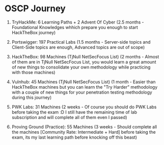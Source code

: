 # OSCP Journey
1. TryHackMe: 6 Learning Paths + 2 Advent Of Cyber
(2.5 months - Foundational Knowledges whhich prepare you enough to start HackTheBox journey)

2. Portswigger: 197 Practical Labs
(1.5 months - Server-side topics and Client-Side topics are enough, Advanced topics are out of scope)

3. HackTheBox: 98 Machines (TjNull NetSecFocus List)
(2 months - Almost of them are in TjNull NetSecFocus List, you would learn a great amount of new things to consolidate your own methodology while practicing with those machines)

4. Vulnhub: 45 Machines (TjNull NetSecFocus List)
(1 month - Easier than HackTheBox machines but you can learn the "Try Harder" methodology with a couple of new things for your penetration testing methodology during this journey)

5. PWK Labs: 31 Machines
(2 weeks - Of course you should do PWK Labs before taking the exam :D I still have the remaining time of lab subscription and will complete all of them even I passed)

6. Proving Ground (Practice): 55 Machines
(3 weeks - Should complete all the machines [Community Rate: Intermediate + Hard] before taking the exam, its my last learning path before knocking off this beast)
